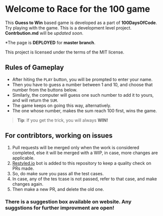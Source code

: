 # Welcome to Race for the 100 game

This **Guess to Win** based game is developed as a part of **100DaysOfCode**.
Try playing with the game. This is a development level project.
**Contrbution.md** will be _updated soon_.

\*The page is **DEPLOYED** for **master branch**.

This project is licensed under the terms of the MIT license.

## Rules of Gameplay

- After hiting the `PLAY` button, you will be prompted to enter your name.
- Then you have to guess a number between 1 and 10, and choose that number from
  the buttons below.
- Similarly, the computer will guess one such number to add it to yours, and
  will return the `SUM`.
- The game keeps on going this way, alternatively.
- The one whose number, makes the sum reach 100 first, wins the game.

> **Tip**: If you get the trick, you will always **WIN!**

## For contribtors, working on issues

1. Pull requests will be merged only when the work is considered completed, else
   it will be merged with a WIP, in case, more changes are applicable.
2. [Restyled.io](https://restyled.io/) bot is added to this repository to keep a
   quality check on PRs made.
3. So, do make sure you pass all the test cases.
4. In case, any of the tes tcase is not passed, refer to that case, and make
   changes again.
5. Then make a new PR, and delete the old one.

### There is a suggestion box available on website. Any suggstions for further improvment are open!
